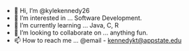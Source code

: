 - 👋 Hi, I’m @kylekennedy26
- 👀 I’m interested in ... Software Development.
- 🌱 I’m currently learning ... Java, C, R
- 💞️ I’m looking to collaborate on ... anything fun.
- 📫 How to reach me ... @email - kennedykt@appstate.edu

<!---
kylekennedy26/kylekennedy26 is a ✨ special ✨ repository because its `README.md` (this file) appears on your GitHub profile.
You can click the Preview link to take a look at your changes.
--->
